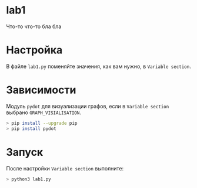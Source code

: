 # lab1

Что-то что-то бла бла

# Настройка

В файле `lab1.py` поменяйте значения, как вам нужно, в `Variable section`.

# Зависимости

Модуль `pydot` для визуализации графов, если в `Variable section` выбрано `GRAPH_VISIALISATION`.

``` bash
> pip install --upgrade pip
> pip install pydot
```

# Запуск

После настройки `Variable section` выполните:

``` bash
> python3 lab1.py
```